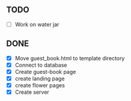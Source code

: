 ## TODO

- [ ] Work on water jar

## DONE

- [x] Move guest_book.html to template directory
- [x] Connect to database
- [x] Create guest-book page
- [x] create landing page
- [x] create flower pages
- [x] Create server
